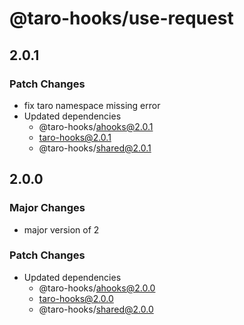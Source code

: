 # @taro-hooks/use-request

## 2.0.1

### Patch Changes

- fix taro namespace missing error
- Updated dependencies
  - @taro-hooks/ahooks@2.0.1
  - taro-hooks@2.0.1
  - @taro-hooks/shared@2.0.1

## 2.0.0

### Major Changes

- major version of 2

### Patch Changes

- Updated dependencies
  - @taro-hooks/ahooks@2.0.0
  - taro-hooks@2.0.0
  - @taro-hooks/shared@2.0.0
